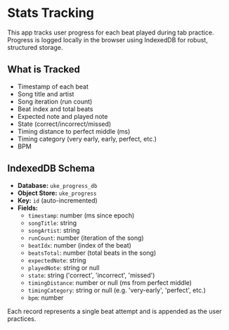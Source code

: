 # Stats Tracking

This app tracks user progress for each beat played during tab practice. Progress is logged locally in the browser using IndexedDB for robust, structured storage.

## What is Tracked
- Timestamp of each beat
- Song title and artist
- Song iteration (run count)
- Beat index and total beats
- Expected note and played note
- State (correct/incorrect/missed)
- Timing distance to perfect middle (ms)
- Timing category (very early, early, perfect, etc.)
- BPM

## IndexedDB Schema
- **Database:** `uke_progress_db`
- **Object Store:** `uke_progress`
- **Key:** `id` (auto-incremented)
- **Fields:**
  - `timestamp`: number (ms since epoch)
  - `songTitle`: string
  - `songArtist`: string
  - `runCount`: number (iteration of the song)
  - `beatIdx`: number (index of the beat)
  - `beatsTotal`: number (total beats in the song)
  - `expectedNote`: string
  - `playedNote`: string or null
  - `state`: string ('correct', 'incorrect', 'missed')
  - `timingDistance`: number or null (ms from perfect middle)
  - `timingCategory`: string or null (e.g. 'very-early', 'perfect', etc.)
  - `bpm`: number

Each record represents a single beat attempt and is appended as the user practices.
